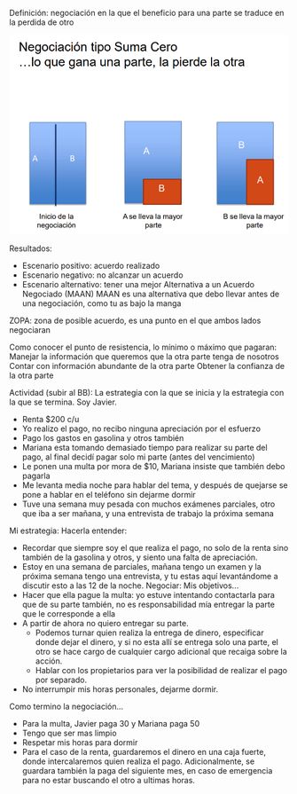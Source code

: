 Definición: negociación en la que el beneficio para una parte se traduce en la perdida de otro

![](../../../Assets/Images/negociacion_distributiva.png)

Resultados:
- Escenario positivo: acuerdo realizado
- Escenario negativo: no alcanzar un acuerdo
- Escenario alternativo: tener una mejor Alternativa a un Acuerdo Negociado (MAAN)
  MAAN es una alternativa que debo llevar antes de una negociación, como tu as bajo la manga

ZOPA: zona de posible acuerdo, es una punto en el que ambos lados negociaran

Como conocer el punto de resistencia, lo mínimo o máximo que pagaran:
	Manejar la información que queremos que la otra parte tenga de nosotros
	Contar con información abundante de la otra parte
	Obtener la confianza de la otra parte

Actividad (subir al BB):
La estrategia con la que se inicia y la estrategia con la que se termina.
Soy Javier.
- Renta $200 c/u
- Yo realizo el pago, no recibo ninguna apreciación por el esfuerzo
- Pago los gastos en gasolina y otros también
- Mariana esta tomando demasiado tiempo para realizar su parte del pago, al final decidí pagar solo mi parte (antes del vencimiento)
- Le ponen una multa por mora de $10, Mariana insiste que también debo pagarla
- Me levanta media noche para hablar del tema, y después de quejarse se pone a hablar en el teléfono sin dejarme dormir
- Tuve una semana muy pesada con muchos exámenes parciales, otro que iba a ser mañana, y una entrevista de trabajo la próxima semana

Mi estrategia:
Hacerla entender:
- Recordar que siempre soy el que realiza el pago, no solo de la renta sino también de la gasolina y otros, y siento una falta de apreciación.
- Estoy en una semana de parciales, mañana tengo un examen y la próxima semana tengo una entrevista, y tu estas aquí levantándome a discutir esto a las 12 de la noche. 
Negociar:
Mis objetivos...
- Hacer que ella pague la multa: yo estuve intentando contactarla para que de su parte también, no es responsabilidad mía entregar la parte que le corresponde a ella
- A partir de ahora no quiero entregar su parte.
	- Podemos turnar quien realiza la entrega de dinero, especificar donde dejar el dinero, y si no esta allí se entrega solo una parte, el otro se hace cargo de cualquier cargo adicional que recaiga sobre la acción.
	- Hablar con los propietarios para ver la posibilidad de realizar el pago por separado.
- No interrumpir mis horas personales, dejarme dormir.

Como termino la negociación...
- Para la multa, Javier paga 30 y Mariana paga 50
- Tengo que ser mas limpio
- Respetar mis horas para dormir
- Para el caso de la renta, guardaremos el dinero en una caja fuerte, donde intercalaremos quien realiza el pago. Adicionalmente, se guardara también la paga del siguiente mes, en caso de emergencia para no estar buscando el otro a ultimas horas.